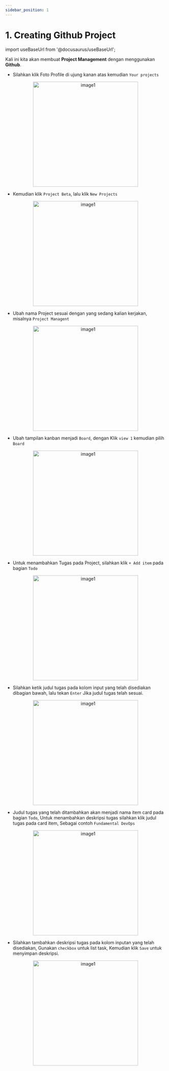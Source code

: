 ```yaml
---
sidebar_position: 1
---
```


# 1. Creating Github Project

import useBaseUrl from '@docusaurus/useBaseUrl';

Kali ini kita akan membuat **Project Management** dengan menggunakan **Github**.

- Silahkan klik Foto Profile di ujung kanan atas kemudian `Your projects`
<center>
  <img alt="image1" src={useBaseUrl('img/docs/image-43.png')} height="330px"/>
</center>

- Kemudian klik `Project Beta`, lalu klik `New Projects`

<center>
  <img alt="image1" src={useBaseUrl('img/docs/image-36.png')} height="330px"/>
</center>

- Ubah nama Project sesuai dengan yang sedang kalian kerjakan, misalnya `Project Managent`

<center>
  <img alt="image1" src={useBaseUrl('img/docs/image-37.png')} height="330px"/>
</center>

- Ubah tampilan kanban menjadi `Board`, dengan Klik `view 1` kemudian pilih `Board`

<center>
  <img alt="image1" src={useBaseUrl('img/docs/image-38.png')} height="330px"/>
</center>

- Untuk menambahkan Tugas pada Project, silahkan klik `+ Add item` pada bagian `Todo`

<center>
  <img alt="image1" src={useBaseUrl('img/docs/image-39.png')} height="330px"/>
</center>

- Silahkan ketik judul tugas pada kolom input yang telah disediakan dibagian bawah, lalu tekan `Enter` Jika judul tugas telah sesuai.

<center>
  <img alt="image1" src={useBaseUrl('img/docs/image-40.png')} height="330px"/>
</center>

- Judul tugas yang telah ditambahkan akan menjadi nama item card pada bagian `Todo`, Untuk menambahkan deskripsi tugas silahkan klik judul tugas pada card item, Sebagai contoh `Fundamental DevOps`

<center>
  <img alt="image1" src={useBaseUrl('img/docs/image-42.png')} height="330px"/>
</center>

- Silahkan tambahkan deskripsi tugas pada kolom inputan yang telah disediakan, Gunakan `checkbox` untuk list task, Kemudian klik `Save` untuk menyimpan deskripsi.

<center>
  <img alt="image1" src={useBaseUrl('img/docs/image-41.png')} height="330px"/>
</center>

